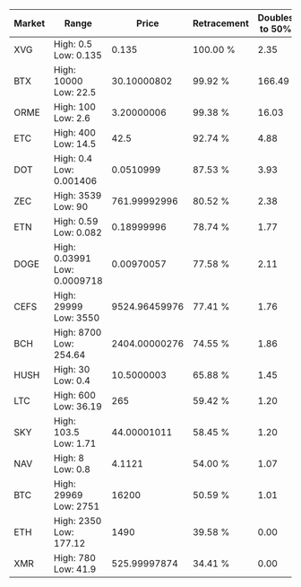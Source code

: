 | Market | Range | Price| Retracement | Doubles to 50% |
| --- | --- | --- | --- | --- |
| XVG | High: 0.5<br />Low: 0.135 | 0.135 | 100.00 % | 2.35 |
| BTX | High: 10000<br />Low: 22.5 | 30.10000802 | 99.92 % | 166.49 |
| ORME | High: 100<br />Low: 2.6 | 3.20000006 | 99.38 % | 16.03 |
| ETC | High: 400<br />Low: 14.5 | 42.5 | 92.74 % | 4.88 |
| DOT | High: 0.4<br />Low: 0.001406 | 0.0510999 | 87.53 % | 3.93 |
| ZEC | High: 3539<br />Low: 90 | 761.99992996 | 80.52 % | 2.38 |
| ETN | High: 0.59<br />Low: 0.082 | 0.18999996 | 78.74 % | 1.77 |
| DOGE | High: 0.03991<br />Low: 0.0009718 | 0.00970057 | 77.58 % | 2.11 |
| CEFS | High: 29999<br />Low: 3550 | 9524.96459976 | 77.41 % | 1.76 |
| BCH | High: 8700<br />Low: 254.64 | 2404.00000276 | 74.55 % | 1.86 |
| HUSH | High: 30<br />Low: 0.4 | 10.5000003 | 65.88 % | 1.45 |
| LTC | High: 600<br />Low: 36.19 | 265 | 59.42 % | 1.20 |
| SKY | High: 103.5<br />Low: 1.71 | 44.00001011 | 58.45 % | 1.20 |
| NAV | High: 8<br />Low: 0.8 | 4.1121 | 54.00 % | 1.07 |
| BTC | High: 29969<br />Low: 2751 | 16200 | 50.59 % | 1.01 |
| ETH | High: 2350<br />Low: 177.12 | 1490 | 39.58 % | 0.00 |
| XMR | High: 780<br />Low: 41.9 | 525.99997874 | 34.41 % | 0.00 |
